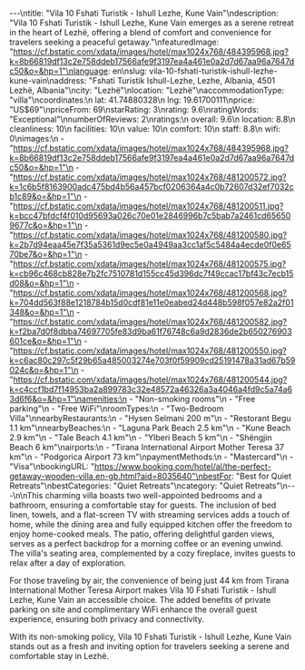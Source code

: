 ---\ntitle: "Vila 10 Fshati Turistik - Ishull Lezhe, Kune Vain"\ndescription: "Vila 10 Fshati Turistik - Ishull Lezhe, Kune Vain emerges as a serene retreat in the heart of Lezhë, offering a blend of comfort and convenience for travelers seeking a peaceful getaway."\nfeaturedImage: "https://cf.bstatic.com/xdata/images/hotel/max1024x768/484395968.jpg?k=8b66819df13c2e758ddeb17566afe9f3197ea4a461e0a2d7d67aa96a7647dc50&o=&hp=1"\nlanguage: en\nslug: vila-10-fshati-turistik-ishull-lezhe-kune-vain\naddress: "Fshati Turistik Ishull-Lezhe, Lezhe, Albania, 4501 Lezhë, Albania"\ncity: "Lezhë"\nlocation: "Lezhë"\naccommodationType: "villa"\ncoordinates:\n  lat: 41.74880328\n  lng: 19.61700111\nprice: "US$69"\npriceFrom: 69\nstarRating: 3\nrating: 9.6\nratingWords: "Exceptional"\nnumberOfReviews: 2\nratings:\n  overall: 9.6\n  location: 8.8\n  cleanliness: 10\n  facilities: 10\n  value: 10\n  comfort: 10\n  staff: 8.8\n  wifi: 0\nimages:\n  - "https://cf.bstatic.com/xdata/images/hotel/max1024x768/484395968.jpg?k=8b66819df13c2e758ddeb17566afe9f3197ea4a461e0a2d7d67aa96a7647dc50&o=&hp=1"\n  - "https://cf.bstatic.com/xdata/images/hotel/max1024x768/481200572.jpg?k=1c6b5f8163900adc475bd4b56a457bcf0206364a4c0b72607d32ef7032cb1c89&o=&hp=1"\n  - "https://cf.bstatic.com/xdata/images/hotel/max1024x768/481200511.jpg?k=bcc47bfdcf4f010d95693a026c70e01e2846996b7c5bab7a2461cd656509677c&o=&hp=1"\n  - "https://cf.bstatic.com/xdata/images/hotel/max1024x768/481200580.jpg?k=2b7d94eaa45e7f35a5361d9ec5e0a4949aa3cc1af5c5484a4ecde0f0e6570be7&o=&hp=1"\n  - "https://cf.bstatic.com/xdata/images/hotel/max1024x768/481200575.jpg?k=cb96c468cb828e7b2fc7510781d155cc45d396dc7f49ccac17bf43c7ecb15d08&o=&hp=1"\n  - "https://cf.bstatic.com/xdata/images/hotel/max1024x768/481200568.jpg?k=704dd563f88e1218784b15d0cdf81e11e0eabed24d448b598f057e82a2f01348&o=&hp=1"\n  - "https://cf.bstatic.com/xdata/images/hotel/max1024x768/481200582.jpg?k=f2ba7d0f8dbba74697705fe83d9ba61f76748c6a9d2836de2b650276903601ce&o=&hp=1"\n  - "https://cf.bstatic.com/xdata/images/hotel/max1024x768/481200550.jpg?k=c6ac80c297c5f29b65a485003274e703f0f59909cd25191478a31ad67b59024c&o=&hp=1"\n  - "https://cf.bstatic.com/xdata/images/hotel/max1024x768/481200544.jpg?k=c4ccf1bd7f14953ba2a899783c32e48572a46326a3a4046a4fd9c5a74a63d6f6&o=&hp=1"\namenities:\n  - "Non-smoking rooms"\n  - "Free parking"\n  - "Free WiFi"\nroomTypes:\n  - "Two-Bedroom Villa"\nnearbyRestaurants:\n  - "Hysen Selmani 200 m"\n  - "Restorant Begu 1.1 km"\nnearbyBeaches:\n  - "Laguna Park Beach 2.5 km"\n  - "Kune Beach 2.9 km"\n  - "Tale Beach 4.1 km"\n  - "Ylberi Beach 5 km"\n  - "Shëngjin Beach 6 km"\nairports:\n  - "Tirana International Airport Mother Teresa 37 km"\n  - "Podgorica Airport 73 km"\npaymentMethods:\n  - "Mastercard"\n  - "Visa"\nbookingURL: "https://www.booking.com/hotel/al/the-perfect-getaway-wooden-villa.en-gb.html?aid=8035640"\nbestFor: "Best for Quiet Retreats"\nbestCategories: "Quiet Retreats"\ncategory: "Quiet Retreats"\n---\n\nThis charming villa boasts two well-appointed bedrooms and a bathroom, ensuring a comfortable stay for guests. The inclusion of bed linen, towels, and a flat-screen TV with streaming services adds a touch of home, while the dining area and fully equipped kitchen offer the freedom to enjoy home-cooked meals. The patio, offering delightful garden views, serves as a perfect backdrop for a morning coffee or an evening unwind. The villa's seating area, complemented by a cozy fireplace, invites guests to relax after a day of exploration.

For those traveling by air, the convenience of being just 44 km from Tirana International Mother Teresa Airport makes Vila 10 Fshati Turistik - Ishull Lezhe, Kune Vain an accessible choice. The added benefits of private parking on site and complimentary WiFi enhance the overall guest experience, ensuring both privacy and connectivity.

With its non-smoking policy, Vila 10 Fshati Turistik - Ishull Lezhe, Kune Vain stands out as a fresh and inviting option for travelers seeking a serene and comfortable stay in Lezhë.